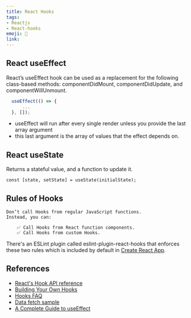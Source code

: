 ```yaml
---
title: React Hooks
tags:
- Reactjs
- React-hooks
emoji: 🎣
link: 
---
```


## React useEffect

React’s useEffect hook can be used as a replacement for the following class-based methods: componentDidMount, componentDidUpdate, and componentWillUnmount.

```js
  useEffect(() => {
      ...
  }, []);
```

* useEffect will run after every single render unless you provide the last array argument
* this last argument is the array of values that the effect depends on.

## React useState

Returns a stateful value, and a function to update it.

`const [state, setState] = useState(initialState);`

## Rules of Hooks

```note
Don’t call Hooks from regular JavaScript functions.
Instead, you can:

    ✅ Call Hooks from React function components.
    ✅ Call Hooks from custom Hooks.
```

There's an ESLint plugin called eslint-plugin-react-hooks that enforces these two rules which  is included by default in [Create React App](https://reactjs.org/docs/create-a-new-react-app.html#create-react-app).

## References

* [React's Hook API reference](https://reactjs.org/docs/hooks-reference.html#useeffect)
* [Building Your Own Hooks](https://reactjs.org/docs/hooks-custom.html)
* [Hooks FAQ](https://reactjs.org/docs/hooks-faq.html)
* [Data fetch sample](https://codesandbox.io/s/jvvkoo8pq3)
* [A Complete Guide to useEffect](https://overreacted.io/a-complete-guide-to-useeffect/)
